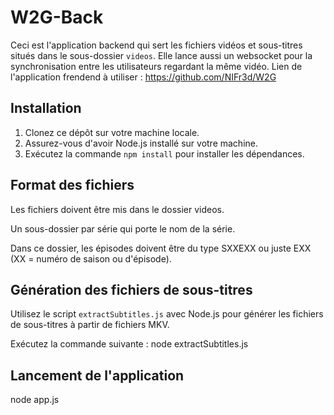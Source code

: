 # W2G-Back

Ceci est l'application backend qui sert les fichiers vidéos et sous-titres situés dans le sous-dossier `videos`. Elle lance aussi un websocket pour la synchronisation entre les utilisateurs regardant la même vidéo.
Lien de l'application frendend à utiliser : https://github.com/NIFr3d/W2G

## Installation

1. Clonez ce dépôt sur votre machine locale.
2. Assurez-vous d'avoir Node.js installé sur votre machine.
3. Exécutez la commande `npm install` pour installer les dépendances.

## Format des fichiers

Les fichiers doivent être mis dans le dossier videos.

Un sous-dossier par série qui porte le nom de la série.

Dans ce dossier, les épisodes doivent être du type SXXEXX ou juste EXX (XX = numéro de saison ou d'épisode).

## Génération des fichiers de sous-titres

Utilisez le script `extractSubtitles.js` avec Node.js pour générer les fichiers de sous-titres à partir de fichiers MKV.

Exécutez la commande suivante :
node extractSubtitles.js

## Lancement de l'application
node app.js
